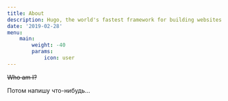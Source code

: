 ```yaml
---
title: About
description: Hugo, the world's fastest framework for building websites
date: '2019-02-28'
menu:
    main: 
        weight: -40
        params:
            icon: user
---
```


~~Who am I?~~

Потом напишу что-нибудь...
